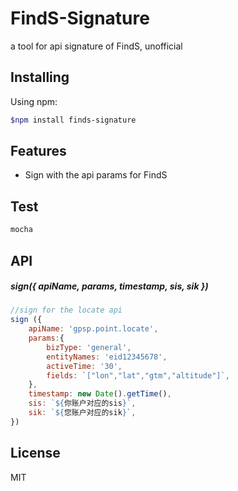 # FindS-Signature
a tool for  api signature of FindS, unofficial

## Installing

Using npm:

```bash
$npm install finds-signature
```

## Features

- Sign with the api params for FindS

## Test

```bash
mocha
```

## API

##### sign({ apiName, params, timestamp, sis, sik })

```js
//sign for the locate api
sign ({
    apiName: 'gpsp.point.locate',
    params:{
        bizType: 'general',
        entityNames: 'eid12345678',
        activeTime: '30',
        fields: `["lon","lat","gtm","altitude"]`,
    },
    timestamp: new Date().getTime(),
    sis: `${你账户对应的sis}`,
    sik: `${您账户对应的sik}`,
})
```

## License

MIT